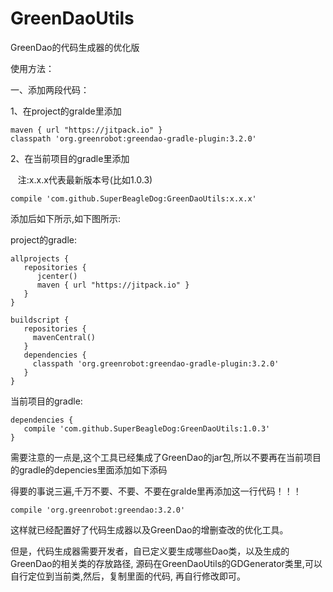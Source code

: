 # GreenDaoUtils
GreenDao的代码生成器的优化版

使用方法：

一、添加两段代码：

1、在project的gralde里添加 

    maven { url "https://jitpack.io" }
    classpath 'org.greenrobot:greendao-gradle-plugin:3.2.0'
 
2、在当前项目的gradle里添加  

    注:x.x.x代表最新版本号(比如1.0.3)
    
    compile 'com.github.SuperBeagleDog:GreenDaoUtils:x.x.x'

添加后如下所示,如下图所示:

project的gradle:

    allprojects {
       repositories {
          jcenter()
          maven { url "https://jitpack.io" }
       }
    }
    
    buildscript {
       repositories {
         mavenCentral()
       }
       dependencies {
         classpath 'org.greenrobot:greendao-gradle-plugin:3.2.0'
       }
    }

当前项目的gradle:

    dependencies {
       compile 'com.github.SuperBeagleDog:GreenDaoUtils:1.0.3'
    }

需要注意的一点是,这个工具已经集成了GreenDao的jar包,所以不要再在当前项目的gradle的depencies里面添加如下添码

得要的事说三遍,千万不要、不要、不要在gralde里再添加这一行代码！！！

    compile 'org.greenrobot:greendao:3.2.0'
        
这样就已经配置好了代码生成器以及GreenDao的增删查改的优化工具。

但是，代码生成器需要开发者，自已定义要生成哪些Dao类，以及生成的GreenDao的相关类的存放路径,
源码在GreenDaoUtils的GDGenerator类里,可以自行定位到当前类,然后，复制里面的代码,
再自行修改即可。
